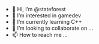- 👋 Hi, I’m @stateforest
- 👀 I’m interested in gamedev
- 🌱 I’m currently learning C++
- 💞️ I’m looking to collaborate on ...
- 📫 How to reach me ...

<!---
stateforest/stateforest is a ✨ special ✨ repository because its `README.md` (this file) appears on your GitHub profile.
You can click the Preview link to take a look at your changes.
--->
